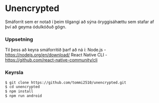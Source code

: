 # Unencrypted

Smáforrit sem er notað í þeim tilgangi að sýna öryggisáhættu sem stafar af því að geyma ódulkóðuð gögn.


### Uppsetning

Til þess að keyra smáforritið þarf að ná í:
Node.js - https://nodejs.org/en/download/
React Native CLI - https://github.com/react-native-community/cli

### Keyrsla

```sh
$ git clone https://github.com/tommi2510/unencrypted.git
$ cd unencrypted
$ npm install
$ npm run android
```